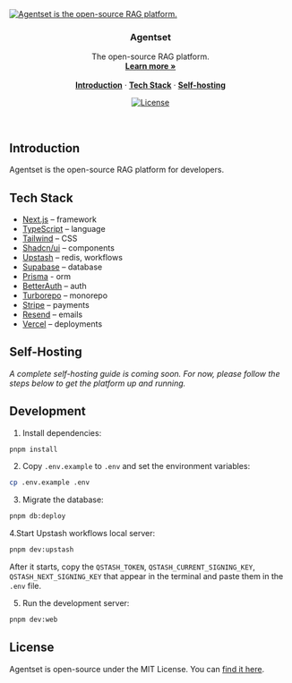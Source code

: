 <a href="https://agentset.ai">
  <img alt="Agentset is the open-source RAG platform." src="https://repository-images.githubusercontent.com/945763259/9a3ddd06-12c2-4122-990e-d9390101ce31">
</a>

<h3 align="center">Agentset</h3>

<p align="center">
    The open-source RAG platform.
    <br />
    <a href="https://agentset.ai"><strong>Learn more »</strong></a>
    <br />
    <br />
    <a href="#introduction"><strong>Introduction</strong></a> ·
    <a href="#tech-stack"><strong>Tech Stack</strong></a> ·
    <a href="#self-hosting"><strong>Self-hosting</strong></a>
</p>

<p align="center">
  <a href="https://github.com/agentset-ai/agentset/blob/main/LICENSE.md">
    <img src="https://img.shields.io/github/license/agentset-ai/agentset?label=license&logo=github&color=000&logoColor=fff" alt="License" />
  </a>
</p>

<br/>

## Introduction

Agentset is the open-source RAG platform for developers.

## Tech Stack

- [Next.js](https://nextjs.org/) – framework
- [TypeScript](https://www.typescriptlang.org/) – language
- [Tailwind](https://tailwindcss.com/) – CSS
- [Shadcn/ui](https://ui.shadcn.com/) – components
- [Upstash](https://upstash.com/) – redis, workflows
- [Supabase](https://supabase.com/) – database
- [Prisma](https://prisma.io/) - orm
- [BetterAuth](https://better-auth.com/) – auth
- [Turborepo](https://turbo.build/repo) – monorepo
- [Stripe](https://stripe.com/) – payments
- [Resend](https://resend.com/) – emails
- [Vercel](https://vercel.com/) – deployments

## Self-Hosting

_A complete self-hosting guide is coming soon. For now, please follow the steps below to get the platform up and running._

## Development

1. Install dependencies:

```bash
pnpm install
```

2. Copy `.env.example` to `.env` and set the environment variables:

```bash
cp .env.example .env
```

3. Migrate the database:

```bash
pnpm db:deploy
```

4.Start Upstash workflows local server:

```bash
pnpm dev:upstash
```

After it starts, copy the `QSTASH_TOKEN`, `QSTASH_CURRENT_SIGNING_KEY`, `QSTASH_NEXT_SIGNING_KEY` that appear in the terminal and paste them in the `.env` file.

5. Run the development server:

```bash
pnpm dev:web
```

## License

Agentset is open-source under the MIT License. You can [find it here](https://github.com/agentset-ai/agentset/blob/main/LICENSE).
